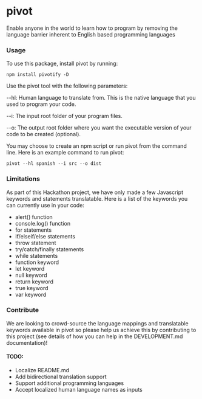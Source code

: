 # pivot
Enable anyone in the world to learn how to program by removing the language barrier inherent to English based programming languages

### Usage

To use this package, install pivot by running:

    npm install pivotify -D

Use the pivot tool with the following parameters:

--hl: Human language to translate from. This is the native language that you used to program your code.

--i: The input root folder of your program files.

--o: The output root folder where you want the executable version of your code to be created (optional). 

You may choose to create an npm script or run pivot from the command line.  Here is an example command to run pivot:

    pivot --hl spanish --i src --o dist
    
### Limitations

As part of this Hackathon project, we have only made a few Javascript keywords and statements translatable. Here is a list of the keywords you can currently use in your code:

* alert() function
* console.log() function
* for statements
* if/elseif/else statements
* throw statement
* try/catch/finally statements
* while statements
* function keyword
* let keyword
* null keyword
* return keyword
* true keyword
* var keyword

### Contribute

We are looking to crowd-source the language mappings and translatable keywords available in pivot so please help us achieve this by contributing to this project (see details of how you can help in the DEVELOPMENT.md documentation)!


#### TODO: 

* Localize README.md
* Add bidirectional translation support
* Support additional programming languages
* Accept localized human language names as inputs

